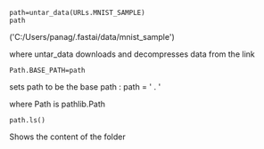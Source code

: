 	path=untar_data(URLs.MNIST_SAMPLE)
	path
('C:/Users/panag/.fastai/data/mnist_sample')

where untar_data downloads and decompresses data from the link


	Path.BASE_PATH=path
sets path to be the base path : path = ' . '

where Path is pathlib.Path

	path.ls()
Shows the content of the folder